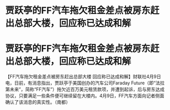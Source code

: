 # 贾跃亭的FF汽车拖欠租金差点被房东赶出总部大楼，回应称已达成和解

# 贾跃亭的FF汽车拖欠租金差点被房东赶出总部大楼，回应称已达成和解

【FF汽车拖欠租金差点被房东赶出总部大楼 回应称已达成和解】财联社4月9日电，日前，有消息指出，贾跃亭于美国创办的汽车公司Faraday
Future（即“法拉第未来”，简称“FF汽车”）拖欠近百万美元租赁款项，并遭到起诉，后与房东达成协议，只要满足一些条件便可继续留在大楼内。4月9日，FF汽车方面向记者侧面确认了该消息的真实性。（南都）

